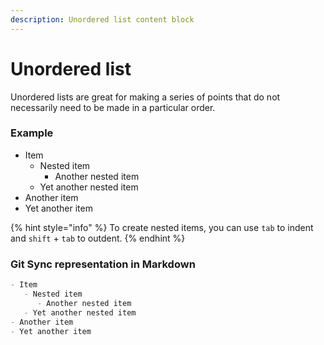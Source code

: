 ```yaml
---
description: Unordered list content block
---
```


# Unordered list

Unordered lists are great for making a series of points that do not necessarily need to be made in a particular order.

### Example

* Item
  * Nested item
    * Another nested item
  * Yet another nested item
* Another item
* Yet another item

{% hint style="info" %}
To create nested items, you can use `tab` to indent and `shift` + `tab` to outdent.
{% endhint %}

### Git Sync representation in Markdown

```markdown
- Item
   - Nested item
      - Another nested item
   - Yet another nested item
- Another item
- Yet another item
```
